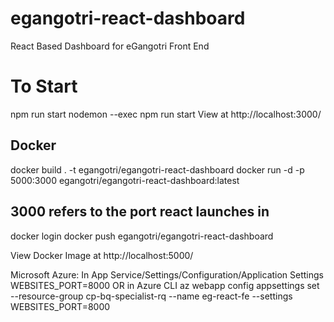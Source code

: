 # egangotri-react-dashboard
React Based Dashboard for eGangotri Front End


# To Start
npm run start
nodemon --exec npm run start
View at http://localhost:3000/

## Docker
docker build . -t egangotri/egangotri-react-dashboard
docker run -d -p 5000:3000  egangotri/egangotri-react-dashboard:latest
## 3000 refers to the port react launches in
docker login
docker push  egangotri/egangotri-react-dashboard

View Docker Image at 
http://localhost:5000/


Microsoft Azure:
In App Service/Settings/Configuration/Application Settings
WEBSITES_PORT=8000
OR in Azure CLI
az webapp config appsettings set --resource-group cp-bq-specialist-rq --name eg-react-fe --settings WEBSITES_PORT=8000
